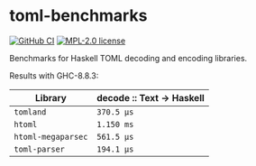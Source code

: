 # toml-benchmarks


[![GitHub CI](https://github.com/kowainik/toml-benchmarks/workflows/CI/badge.svg)](https://github.com/kowainik/toml-benchmarks/actions)
[![MPL-2.0 license](https://img.shields.io/badge/license-MPL--2.0-blue.svg)](LICENSE)

Benchmarks for Haskell TOML decoding and encoding libraries.

Results with GHC-8.8.3:

| Library            | decode :: Text -> Haskell |
|--------------------|-----------------------------|
| `tomland`          | `370.5 μs`                  |
| `htoml`            | `1.150 ms`                  |
| `htoml-megaparsec` | `561.5 μs`                  |
| `toml-parser`      | `194.1 μs`                  |
